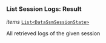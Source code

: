

### List Session Logs: Result  
  
<article>

*items* [`List<DataSsmSessionState>`](#datassmsessionstate) 

All retrieved logs of the given session

</article>

